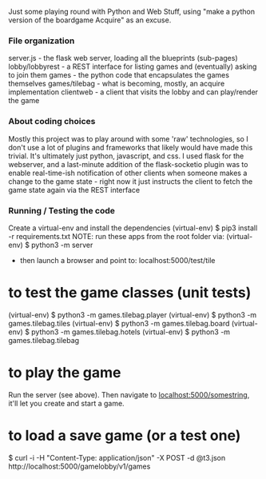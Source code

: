 Just some playing round with Python and Web Stuff, using "make a python version of the boardgame Acquire" as an excuse.

### File organization
server.js - the flask web server, loading all the blueprints (sub-pages)
lobby/lobbyrest - a REST interface for listing games and (eventually) asking to join them
games - the python code that encapsulates the games themselves
games/tilebag - what is becoming, mostly, an acquire implementation
clientweb - a client that visits the lobby and can play/render the game

### About coding choices
Mostly this project was to play around with some 'raw' technologies, so I don't use a lot of plugins and frameworks that likely would have made this trivial. It's ultimately just python, javascript, and css. I used flask for the webserver, and a last-minute addition of the flask-socketio plugin was to enable real-time-ish notification of other clients when someone makes a change to the game state - right now it just instructs the client to fetch the game state again via the REST interface

### Running / Testing the code
Create a virtual-env and install the dependencies
(virtual-env) $ pip3 install -r requirements.txt
NOTE: run these apps from the root folder via:
(virtual-env) $ python3 -m server
 - then launch a browser and point to: localhost:5000/test/tile

# to test the game classes (unit tests)
(virtual-env) $ python3 -m games.tilebag.player
(virtual-env) $ python3 -m games.tilebag.tiles
(virtual-env) $ python3 -m games.tilebag.board
(virtual-env) $ python3 -m games.tilebag.hotels
(virtual-env) $ python3 -m games.tilebag.tilebag

# to play the game
Run the server (see above). Then navigate to <localhost:5000/somestring>, it'll let you create and start a game.
 
# to load a save game (or a test one)
$ curl -i -H "Content-Type: application/json" -X POST -d @t3.json http://localhost:5000/gamelobby/v1/games

